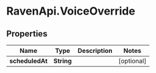# RavenApi.VoiceOverride

## Properties
Name | Type | Description | Notes
------------ | ------------- | ------------- | -------------
**scheduledAt** | **String** |  | [optional] 


